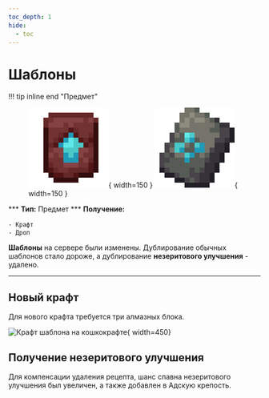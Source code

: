 ```yaml
---
toc_depth: 1
hide:
  - toc
---
```



# Шаблоны

!!! tip inline end "Предмет"
    <figure markdown="span">
        ![Шаблон](../../assets/items/items/Netherite_Upgrade_Smithing_Template.webp){ width=150 }
        ![Шаблон](../../assets/items/items/Sentry_Armor_Trim_Smithing_Template.webp){ width=150 }
    </figure>
    ***
    **Тип:** Предмет
    ***
    **Получение:**
    
    - Крафт
    - Дроп

**Шаблоны** на сервере были изменены. Дублирование обычных шаблонов стало дороже, а дублирование **незеритового улучшения** - удалено.

***

## Новый крафт

Для нового крафта требуется три алмазных блока.

![Крафт шаблона на кошкокрафте](../../assets/crafts/template.png){ width=450}

## Получение незеритового улучшения

Для компенсации удаления рецепта, шанс спавна незеритового улучшения был увеличен, а также добавлен в Адскую крепость.